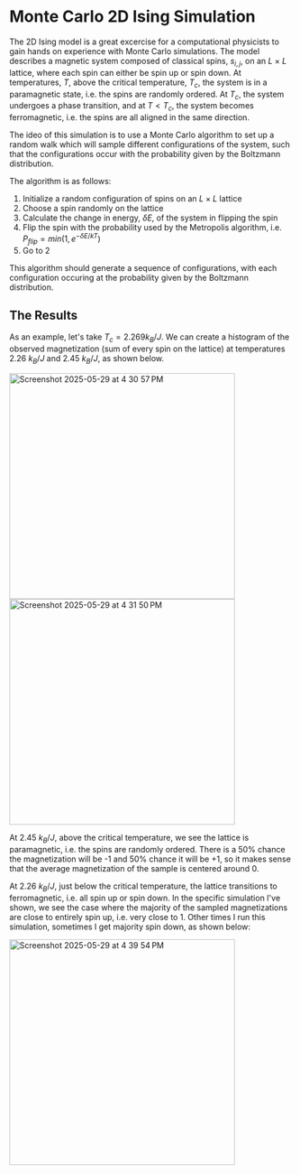 # Monte Carlo 2D Ising Simulation 

The 2D Ising model is a great excercise for a computational physicists to gain hands on experience with Monte Carlo simulations. The model describes a magnetic system composed of classical spins, $s_{i,j}$, on an $L$ $\times$ $L$ lattice, where each spin can either be spin up or spin down. At temperatures, $T$, above the critical temperature, $T_c$, the system is in a paramagnetic state, i.e. the spins are randomly ordered. At $T_c$, the system undergoes a phase transition, and at $T < T_c$, the system becomes ferromagnetic, i.e. the spins are all aligned in the same direction. 

The ideo of this simulation is to use a Monte Carlo algorithm to set up a random walk which will sample different configurations of the system, such that the configurations occur with the probability given by the Boltzmann distribution. 

The algorithm is as follows: 
1. Initialize a random configuration of spins on an $L \times L$ lattice
2. Choose a spin randomly on the lattice
3. Calculate the change in energy, $\delta E$, of the system in flipping the spin
4. Flip the spin with the probability used by the Metropolis algorithm, i.e. $P_{flip} = min(1,e^{-\delta E/kT})$
5. Go to 2

This algorithm should generate a sequence of configurations, with each configuration occuring at the probability given by the Boltzmann distribution. 

## The Results 

As an example, let's take $T_c = 2.269 k_B/J$. We can create a histogram of the observed magnetization (sum of every spin on the lattice) at temperatures 2.26 $k_B/J$ and 2.45 $k_B/J$, as shown below. 

<img width="400" alt="Screenshot 2025-05-29 at 4 30 57 PM" src="https://github.com/user-attachments/assets/8942ce4b-102e-4041-b819-2df4669ea921" />

<img width="400" alt="Screenshot 2025-05-29 at 4 31 50 PM" src="https://github.com/user-attachments/assets/4e46c287-51d9-4d73-ba53-0d4a29c00c02" />

At 2.45 $k_B/J$, above the critical temperature, we see the lattice is paramagnetic, i.e. the spins are randomly ordered. There is a 50% chance the magnetization will be -1 and 50% chance it will be +1, so it makes sense that the average magnetization of the sample is centered around 0. 

At 2.26 $k_B/J$, just below the critical temperature, the lattice transitions to ferromagnetic, i.e. all spin up or spin down. In the specific simulation I've shown, we see the case where the majority of the sampled magnetizations are close to entirely spin up, i.e. very close to 1. Other times I run this simulation, sometimes I get majority spin down, as shown below: 

<img width="400" alt="Screenshot 2025-05-29 at 4 39 54 PM" src="https://github.com/user-attachments/assets/c0d3ba8c-da04-4ad0-8e13-18ad8516a43a" />





